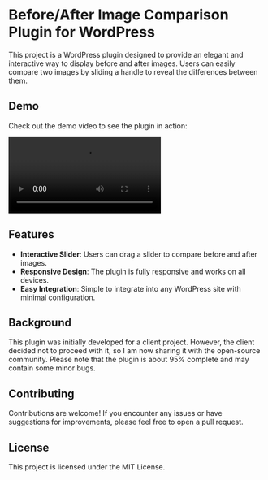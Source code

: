 # Before/After Image Comparison Plugin for WordPress

This project is a WordPress plugin designed to provide an elegant and interactive way to display before and after images. Users can easily compare two images by sliding a handle to reveal the differences between them.

## Demo

Check out the demo video to see the plugin in action:

<video src="DEMO.webm" controls="controls" style="max-width: 100%; height: auto;">
    Your browser does not support the video tag.
</video>

## Features

- **Interactive Slider**: Users can drag a slider to compare before and after images.
- **Responsive Design**: The plugin is fully responsive and works on all devices.
- **Easy Integration**: Simple to integrate into any WordPress site with minimal configuration.

## Background

This plugin was initially developed for a client project. However, the client decided not to proceed with it, so I am now sharing it with the open-source community. Please note that the plugin is about 95% complete and may contain some minor bugs.

## Contributing

Contributions are welcome! If you encounter any issues or have suggestions for improvements, please feel free to open a pull request.

## License

This project is licensed under the MIT License.